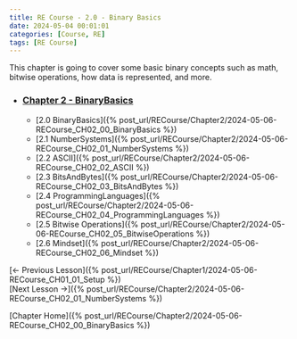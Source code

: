 ```yaml
---
title: RE Course - 2.0 - Binary Basics
date: 2024-05-04 00:01:01
categories: [Course, RE]
tags: [RE Course]
---
```


This chapter is going to cover some basic binary concepts such as math, bitwise operations, how data is represented, and more. 

* ### [Chapter 2 - BinaryBasics]({%post_url/RECourse/Chapter2/2024-05-06-RECourse_CH02_00_BinaryBasics%})
    * [2.0 BinaryBasics]({% post_url/RECourse/Chapter2/2024-05-06-RECourse_CH02_00_BinaryBasics %})
    * [2.1 NumberSystems]({% post_url/RECourse/Chapter2/2024-05-06-RECourse_CH02_01_NumberSystems %})
    * [2.2 ASCII]({% post_url/RECourse/Chapter2/2024-05-06-RECourse_CH02_02_ASCII %})
    * [2.3 BitsAndBytes]({% post_url/RECourse/Chapter2/2024-05-06-RECourse_CH02_03_BitsAndBytes %})
    * [2.4 ProgrammingLanguages]({% post_url/RECourse/Chapter2/2024-05-06-RECourse_CH02_04_ProgrammingLanguages %})
    * [2.5 Bitwise Operations]({% post_url/RECourse/Chapter2/2024-05-06-RECourse_CH02_05_BitwiseOperations %})
    * [2.6 Mindset]({% post_url/RECourse/Chapter2/2024-05-06-RECourse_CH02_06_Mindset %})

[<- Previous Lesson]({% post_url/RECourse/Chapter1/2024-05-06-RECourse_CH01_01_Setup %})  
[Next Lesson ->]({% post_url/RECourse/Chapter2/2024-05-06-RECourse_CH02_01_NumberSystems %})  

[Chapter Home]({% post_url/RECourse/Chapter2/2024-05-06-RECourse_CH02_00_BinaryBasics %})
